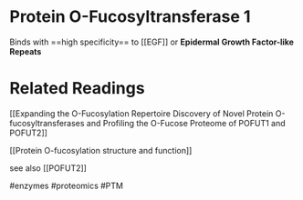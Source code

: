 # Protein O-Fucosyltransferase 1

Binds with ==high specificity== to [[EGF]] or **Epidermal Growth Factor-like Repeats**



# Related Readings
[[Expanding the O-Fucosylation Repertoire Discovery of Novel Protein O-fucosyltransferases and Profiling the O-Fucose Proteome of POFUT1 and POFUT2]]

[[Protein O-fucosylation structure and function]]

see also [[POFUT2]]

#enzymes #proteomics #PTM 